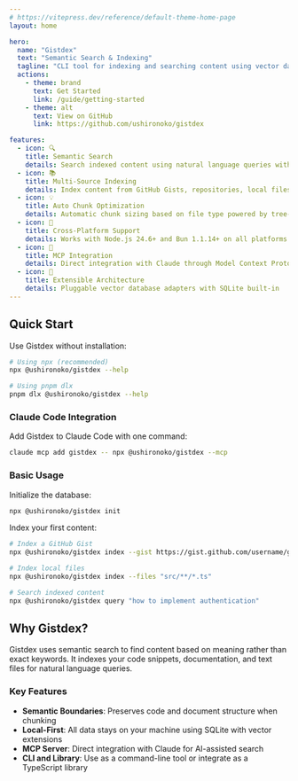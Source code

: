```yaml
---
# https://vitepress.dev/reference/default-theme-home-page
layout: home

hero:
  name: "Gistdex"
  text: "Semantic Search & Indexing"
  tagline: "CLI tool for indexing and searching content using vector databases"
  actions:
    - theme: brand
      text: Get Started
      link: /guide/getting-started
    - theme: alt
      text: View on GitHub
      link: https://github.com/ushironoko/gistdex

features:
  - icon: 🔍
    title: Semantic Search
    details: Search indexed content using natural language queries with Google's gemini-embedding-001 model
  - icon: 📚
    title: Multi-Source Indexing
    details: Index content from GitHub Gists, repositories, local files, or plain text
  - icon: 💡
    title: Auto Chunk Optimization
    details: Automatic chunk sizing based on file type powered by tree-sitter
  - icon: 🚀
    title: Cross-Platform Support
    details: Works with Node.js 24.6+ and Bun 1.1.14+ on all platforms
  - icon: 🤖
    title: MCP Integration
    details: Direct integration with Claude through Model Context Protocol with agent capabilities
  - icon: 🔧
    title: Extensible Architecture
    details: Pluggable vector database adapters with SQLite built-in
---
```


## Quick Start

Use Gistdex without installation:

```bash
# Using npx (recommended)
npx @ushironoko/gistdex --help

# Using pnpm dlx
pnpm dlx @ushironoko/gistdex --help
```

### Claude Code Integration

Add Gistdex to Claude Code with one command:

```bash
claude mcp add gistdex -- npx @ushironoko/gistdex --mcp
```

### Basic Usage

Initialize the database:

```bash
npx @ushironoko/gistdex init
```

Index your first content:

```bash
# Index a GitHub Gist
npx @ushironoko/gistdex index --gist https://gist.github.com/username/gist-id

# Index local files
npx @ushironoko/gistdex index --files "src/**/*.ts"

# Search indexed content
npx @ushironoko/gistdex query "how to implement authentication"
```

## Why Gistdex?

Gistdex uses semantic search to find content based on meaning rather than exact keywords. It indexes your code snippets, documentation, and text files for natural language queries.

### Key Features

- **Semantic Boundaries**: Preserves code and document structure when chunking
- **Local-First**: All data stays on your machine using SQLite with vector extensions
- **MCP Server**: Direct integration with Claude for AI-assisted search
- **CLI and Library**: Use as a command-line tool or integrate as a TypeScript library
